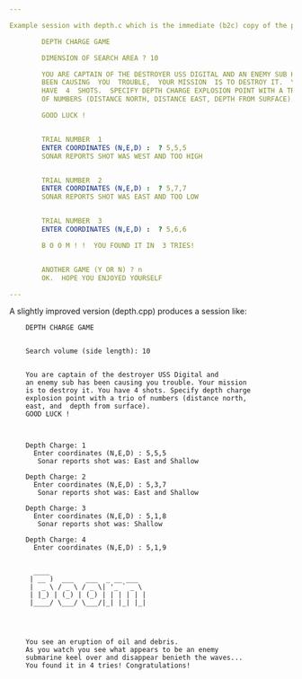 ```yaml
---

Example session with depth.c which is the immediate (b2c) copy of the program depth.bas

        DEPTH CHARGE GAME

        DIMENSION OF SEARCH AREA ? 10

        YOU ARE CAPTAIN OF THE DESTROYER USS DIGITAL AND AN ENEMY SUB HAS
        BEEN CAUSING  YOU  TROUBLE,  YOUR MISSION  IS TO DESTROY IT.  YOU
        HAVE  4  SHOTS.  SPECIFY DEPTH CHARGE EXPLOSION POINT WITH A TRIO 
        OF NUMBERS (DISTANCE NORTH, DISTANCE EAST, DEPTH FROM SURFACE).

        GOOD LUCK !


        TRIAL NUMBER  1 
        ENTER COORDINATES (N,E,D) :  ? 5,5,5
        SONAR REPORTS SHOT WAS WEST AND TOO HIGH


        TRIAL NUMBER  2 
        ENTER COORDINATES (N,E,D) :  ? 5,7,7
        SONAR REPORTS SHOT WAS EAST AND TOO LOW


        TRIAL NUMBER  3 
        ENTER COORDINATES (N,E,D) :  ? 5,6,6

        B O O M ! !  YOU FOUND IT IN  3 TRIES!


        ANOTHER GAME (Y OR N) ? n
        OK.  HOPE YOU ENJOYED YOURSELF 

---
```


A slightly improved version (depth.cpp) produces a session like:

        DEPTH CHARGE GAME


        Search volume (side length): 10


        You are captain of the destroyer USS Digital and
        an enemy sub has been causing you trouble. Your mission
        is to destroy it. You have 4 shots. Specify depth charge
        explosion point with a trio of numbers (distance north, 
        east, and  depth from surface).
        GOOD LUCK !



        Depth Charge: 1
          Enter coordinates (N,E,D) : 5,5,5
           Sonar reports shot was: East and Shallow

        Depth Charge: 2
          Enter coordinates (N,E,D) : 5,3,7
           Sonar reports shot was: East and Shallow

        Depth Charge: 3
          Enter coordinates (N,E,D) : 5,1,8
           Sonar reports shot was: Shallow

        Depth Charge: 4
          Enter coordinates (N,E,D) : 5,1,9


          ____                          
         | __ )  ___   ___  _ __ ___    
         |  _ \ / _ \ / _ \| '_ ` _ \   
         | |_) | (_) | (_) | | | | | |  
         |____/ \___/ \___/|_| |_| |_|  




        You see an eruption of oil and debris.
        As you watch you see what appears to be an enemy
        submarine keel over and disappear benieth the waves...
        You found it in 4 tries! Congratulations!


